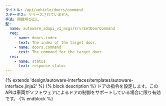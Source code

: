 ```yaml
---
タイトル: /api/vehicle/doors/command
ステータス: リリースされていません
手法: 関数呼び出し
型:
  name: autoware_adapi_v1_msgs/srv/SetDoorCommand
  req:
    - name: doors.index
      text: The index of the target door.
    - name: doors.command
      text: The command for the target door.
  res:
    - name: status
      text: response status
---
```


{% extends 'design/autoware-interfaces/templates/autoware-interface.jinja2' %}
{% block description %}
ドアの指令を設定します。このAPIは車両がソフトウェアによるドアの制御をサポートしている場合に限り有効です。
{% endblock %}
